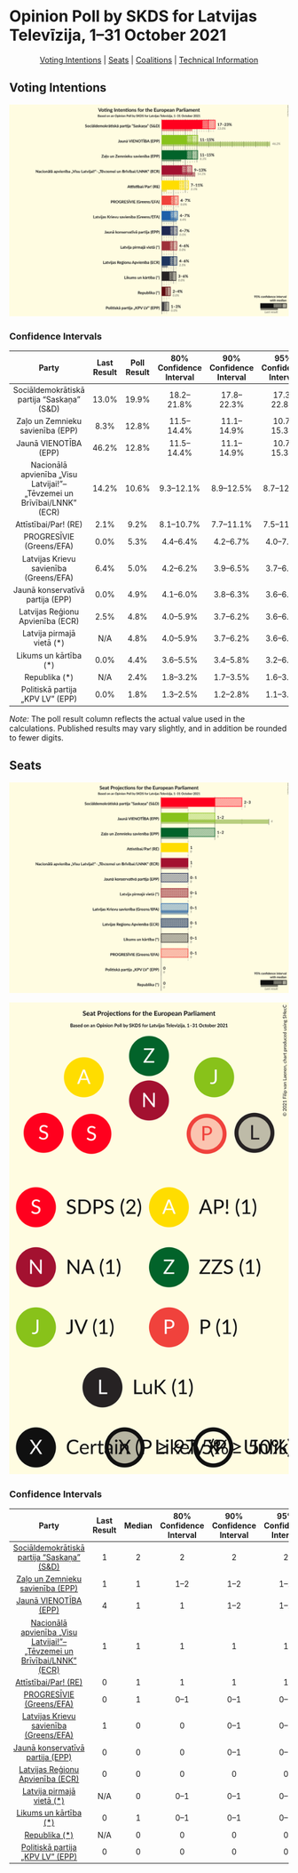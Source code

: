 # Opinion Poll by SKDS for Latvijas Televīzija, 1–31 October 2021

<p align="center"><a href="#voting-intentions">Voting Intentions</a> | <a href="#seats">Seats</a> | <a href="#coalitions">Coalitions</a> | <a href="#technical-information">Technical Information</a></p>

## Voting Intentions

![Graph with voting intentions not yet produced](2021-10-31-SKDS.png "Voting Intentions")

### Confidence Intervals

| Party | Last Result | Poll Result | 80% Confidence Interval | 90% Confidence Interval | 95% Confidence Interval | 99% Confidence Interval |
|:-----:|:-----------:|:-----------:|:-----------------------:|:-----------------------:|:-----------------------:|:-----------------------:|
| Sociāldemokrātiskā partija “Saskaņa” (S&D) | 13.0% | 19.9% | 18.2–21.8% |17.8–22.3% |17.3–22.8% |16.6–23.7% |
| Zaļo un Zemnieku savienība (EPP) | 8.3% | 12.8% | 11.5–14.4% |11.1–14.9% |10.7–15.3% |10.1–16.1% |
| Jaunā VIENOTĪBA (EPP) | 46.2% | 12.8% | 11.5–14.4% |11.1–14.9% |10.7–15.3% |10.1–16.1% |
| Nacionālā apvienība „Visu Latvijai!”–„Tēvzemei un Brīvībai/LNNK” (ECR) | 14.2% | 10.6% | 9.3–12.1% |8.9–12.5% |8.7–12.8% |8.1–13.6% |
| Attīstībai/Par! (RE) | 2.1% | 9.2% | 8.1–10.7% |7.7–11.1% |7.5–11.4% |6.9–12.1% |
| PROGRESĪVIE (Greens/EFA) | 0.0% | 5.3% | 4.4–6.4% |4.2–6.7% |4.0–7.0% |3.6–7.6% |
| Latvijas Krievu savienība (Greens/EFA) | 6.4% | 5.0% | 4.2–6.2% |3.9–6.5% |3.7–6.8% |3.4–7.3% |
| Jaunā konservatīvā partija (EPP) | 0.0% | 4.9% | 4.1–6.0% |3.8–6.3% |3.6–6.6% |3.3–7.2% |
| Latvijas Reģionu Apvienība (ECR) | 2.5% | 4.8% | 4.0–5.9% |3.7–6.2% |3.6–6.5% |3.2–7.0% |
| Latvija pirmajā vietā (*) | N/A | 4.8% | 4.0–5.9% |3.7–6.2% |3.6–6.5% |3.2–7.0% |
| Likums un kārtība (*) | 0.0% | 4.4% | 3.6–5.5% |3.4–5.8% |3.2–6.1% |2.9–6.6% |
| Republika (*) | N/A | 2.4% | 1.8–3.2% |1.7–3.5% |1.6–3.7% |1.3–4.1% |
| Politiskā partija „KPV LV” (EPP) | 0.0% | 1.8% | 1.3–2.5% |1.2–2.8% |1.1–3.0% |0.9–3.4% |

*Note:* The poll result column reflects the actual value used in the calculations. Published results may vary slightly, and in addition be rounded to fewer digits.

## Seats

![Graph with seats not yet produced](2021-10-31-SKDS-seats.png "Seats")

![Graph with seating plan not yet produced](2021-10-31-SKDS-seating-plan.png "Seating Plan")

### Confidence Intervals

| Party | Last Result | Median | 80% Confidence Interval | 90% Confidence Interval | 95% Confidence Interval | 99% Confidence Interval |
|:-----:|:-----------:|:------:|:-----------------------:|:-----------------------:|:-----------------------:|:-----------------------:|
| <a href="#sociāldemokrātiskā-partija-“saskaņa”-(s&d)">Sociāldemokrātiskā partija “Saskaņa” (S&D)</a> | 1 | 2 | 2 |2 |2 |2 |
| <a href="#zaļo-un-zemnieku-savienība-(epp)">Zaļo un Zemnieku savienība (EPP)</a> | 1 | 1 | 1–2 |1–2 |1–2 |1–2 |
| <a href="#jaunā-vienotība-(epp)">Jaunā VIENOTĪBA (EPP)</a> | 4 | 1 | 1 |1–2 |1–2 |1–2 |
| <a href="#nacionālā-apvienība-„visu-latvijai!”–„tēvzemei-un-brīvībai/lnnk”-(ecr)">Nacionālā apvienība „Visu Latvijai!”–„Tēvzemei un Brīvībai/LNNK” (ECR)</a> | 1 | 1 | 1 |1 |1 |1 |
| <a href="#attīstībai/par!-(re)">Attīstībai/Par! (RE)</a> | 0 | 1 | 1 |1 |1 |1 |
| <a href="#progresīvie-(greens/efa)">PROGRESĪVIE (Greens/EFA)</a> | 0 | 1 | 0–1 |0–1 |0–1 |0–1 |
| <a href="#latvijas-krievu-savienība-(greens/efa)">Latvijas Krievu savienība (Greens/EFA)</a> | 1 | 0 | 0 |0–1 |0–1 |0–1 |
| <a href="#jaunā-konservatīvā-partija-(epp)">Jaunā konservatīvā partija (EPP)</a> | 0 | 0 | 0 |0–1 |0–1 |0–1 |
| <a href="#latvijas-reģionu-apvienība-(ecr)">Latvijas Reģionu Apvienība (ECR)</a> | 0 | 0 | 0 |0 |0 |0–1 |
| <a href="#latvija-pirmajā-vietā-(*)">Latvija pirmajā vietā (*)</a> | N/A | 0 | 0–1 |0–1 |0–1 |0–1 |
| <a href="#likums-un-kārtība-(*)">Likums un kārtība (*)</a> | 0 | 1 | 0–1 |0–1 |0–1 |0–1 |
| <a href="#republika-(*)">Republika (*)</a> | N/A | 0 | 0 |0 |0 |0 |
| <a href="#politiskā-partija-„kpv-lv”-(epp)">Politiskā partija „KPV LV” (EPP)</a> | 0 | 0 | 0 |0 |0 |0 |

